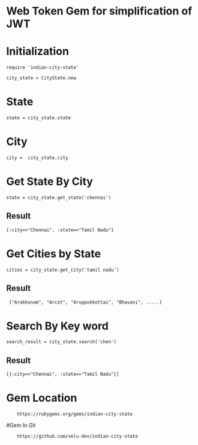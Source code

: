 # Web Token Gem for simplification of JWT

# Initialization
	require 'indian-city-state'

	city_state = CityState.new

# State
	
	state = city_state.state

# City

	city = 	city_state.city

# Get State By City
	
	state = city_state.get_state('chennai')

## Result
	
	{:city=>"Chennai", :state=>"Tamil Nadu"}

# Get Cities by State
	
	cities = city_state.get_city('tamil nadu')

## Result
	
	 ["Arakkonam", "Arcot", "Aruppukkottai", "Bhavani", .....]

# Search By Key word 
	
	search_result = city_state.search('chen')

## Result
	
	[{:city=>"Chennai", :state=>"Tamil Nadu"}]

# Gem Location
	
		https://rubygems.org/gems/indian-city-state

#Gem In Git
	
		https://github.com/velu-dev/indian-city-state